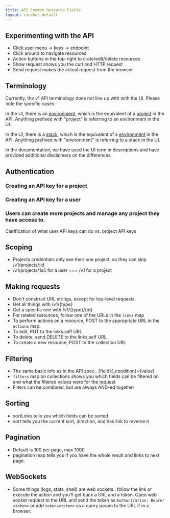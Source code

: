 ```yaml
---
title: API Common Resource Fields
layout: rancher-default
---
```


## Experimenting with the API

- Click user menu -> keys -> endpoint
- Click around to navigate resources
- Action buttons in the top-right to crate/edit/delete resources
- Show request shows you the curl and HTTP request
- Send request makes the actual request from the browser

## Terminology

Currently, the v1 API terminology does not line up with with the UI. Please note the specific cases:

In the UI, there is an [environment]({{site.baseurl}}/rancher/configuration/environments/), which is the equivalent of a [project]({{site.baseurl}}/rancher/api/api-resources/project) in the API. Anything prefixed with "project" is referring to an environment in the UI. 

In the UI, there is a [stack]({{site.baseurl}}/rancher/rancher-ui/applications/stacks/), which is the equivalent of a [environment]({{site.baseurl}}/rancher/api/api-resources/environment) in the API. Anything prefixed with "environment" is referring to a stack in the UI. 

In the documentation, we have used the UI term in descriptions and have provided additional disclaimers on the differences.

## Authentication

### Creating an API key for a project

### Creating an API key for a user

### Users can create more projects and manage any project they have access to.

Clarification of what user API keys can do vs. project API keys

## Scoping

- Projects credentials only see their one project, so they can skip /v1/projects/:id
- /v1/projects/1a5 for a user === /v1 for a project

## Making requests

- Don't construct URL strings, except for top-level requests.
- Get all things with /v1/{type}
- Get a specific one with /v1/{type}/{id}
- For related resources, follow one of the URLs in the `links` map
- To perform actions on a resource, POST to the appropriate URL in the `actions` map.
- To edit, PUT to the links.self URL
- To delete, send DELETE to the links.self URL.
- To create a new resource, POST to the collection URL

## Filtering
- The same basic info as in the API spec..  {field}{_condition}={value}
- `filters` map on collections shows you which fields can be filtered on and what the filtered values were for the request
- Filters can be combined, but are always AND-ed together

## Sorting
- sortLinks tells you which fields can be sorted
- sort tells you the current sort, direction, and has link to reverse it.

## Pagination
- Default is 100 per page, max 1000
- pagination map tells you if you have the whole result and links to next page.

## WebSockets
- Some things (logs, stats, shell) are web sockets.. follow the link or execute the action and you'll get back a URL and a token.  Open web socket request to the URL and send the token as `Authorization: Bearer <token>` or add `token=<token>` as a query param to the URL if in a browser.
